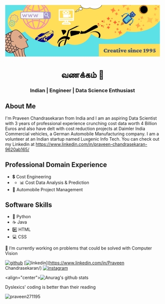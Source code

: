 ![Data Science and Engineering](https://github.com/Praveen271195/Praveen271195/blob/main/My%20banner.PNG)

<h1 align="center">வணக்கம் 🙏</h1>
<h3 align="center">Indian | Engineer | Data Science Enthusiast</h3>

## About Me

I'm Praveen Chandrasekaran from India and I am an aspiring Data Scientist with 3 years of professional experience crunching cost data worth 4 Billion Euros and also have delt with cost reduction projects at Daimler India Commercial vehicles, a German Automobile Manufacturing company. I am a volunteer at an Indian startup named Luxgenic Info Tech. You can check out my Linkedin at https://www.linkedin.com/in/praveen-chandrasekaran-9620ab165/

## Professional Domain Experience

- 💲 Cost Engineering
- - 📊 Cost Data Analysis & Prediction
- 🚛 Automobile Project Management

## Software Skills

- 🐍 Python 
- ☕ Java
- #️⃣ HTML 
- 💻 CSS

🎯 I’m currently working on problems that could be solved with Computer Vision 

[<img src='https://cdn.jsdelivr.net/npm/simple-icons@3.0.1/icons/github.svg' alt='github' height='40'>](https://github.com/Praveen271195)  [<img src='https://cdn.jsdelivr.net/npm/simple-icons@3.0.1/icons/linkedin.svg' alt='linkedin' height='40'>](https://www.linkedin.com/in/Praveen Chandrasekaran/)  [<img src='https://cdn.jsdelivr.net/npm/simple-icons@3.0.1/icons/instagram.svg' alt='instagram' height='40'>](https://www.instagram.com/chandrasekaran_praveen/)  

<align="center">![Anurag's github stats](https://github-readme-stats.vercel.app/api?username=Praveen271195)

 Dyslexics' coding is better than their reading 

<p align="left"> <img src="https://komarev.com/ghpvc/?username=praveen271195&label=Profile%20views&color=0e75b6&style=flat" alt="praveen271195" /> </p>
